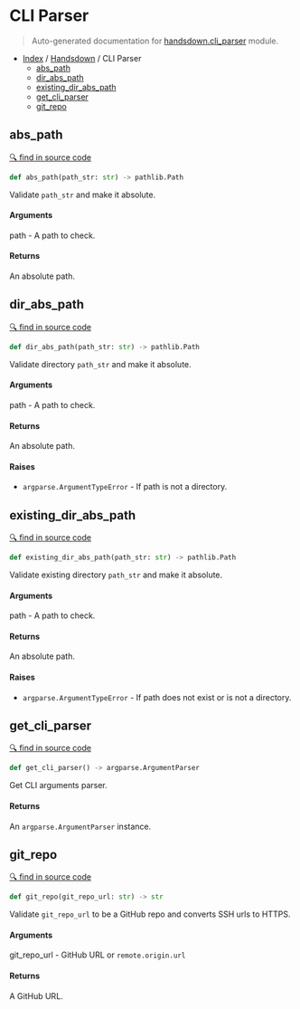 # CLI Parser

> Auto-generated documentation for [handsdown.cli_parser](https://github.com/vemel/handsdown/blob/master/handsdown/cli_parser.py) module.

- [Index](../README.md#modules) / [Handsdown](index.md#handsdown) / CLI Parser
  - [abs_path](#abs_path)
  - [dir_abs_path](#dir_abs_path)
  - [existing_dir_abs_path](#existing_dir_abs_path)
  - [get_cli_parser](#get_cli_parser)
  - [git_repo](#git_repo)

## abs_path

[🔍 find in source code](https://github.com/vemel/handsdown/blob/master/handsdown/cli_parser.py#L32)

```python
def abs_path(path_str: str) -> pathlib.Path
```

Validate `path_str` and make it absolute.

#### Arguments

path - A path to check.

#### Returns

An absolute path.

## dir_abs_path

[🔍 find in source code](https://github.com/vemel/handsdown/blob/master/handsdown/cli_parser.py#L45)

```python
def dir_abs_path(path_str: str) -> pathlib.Path
```

Validate directory `path_str` and make it absolute.

#### Arguments

path - A path to check.

#### Returns

An absolute path.

#### Raises

- `argparse.ArgumentTypeError` - If path is not a directory.

## existing_dir_abs_path

[🔍 find in source code](https://github.com/vemel/handsdown/blob/master/handsdown/cli_parser.py#L64)

```python
def existing_dir_abs_path(path_str: str) -> pathlib.Path
```

Validate existing directory `path_str` and make it absolute.

#### Arguments

path - A path to check.

#### Returns

An absolute path.

#### Raises

- `argparse.ArgumentTypeError` - If path does not exist or is not a directory.

## get_cli_parser

[🔍 find in source code](https://github.com/vemel/handsdown/blob/master/handsdown/cli_parser.py#L85)

```python
def get_cli_parser() -> argparse.ArgumentParser
```

Get CLI arguments parser.

#### Returns

An `argparse.ArgumentParser` instance.

## git_repo

[🔍 find in source code](https://github.com/vemel/handsdown/blob/master/handsdown/cli_parser.py#L13)

```python
def git_repo(git_repo_url: str) -> str
```

Validate `git_repo_url` to be a GitHub repo and converts SSH urls to HTTPS.

#### Arguments

git_repo_url - GitHub URL or `remote.origin.url`

#### Returns

A GitHub URL.
